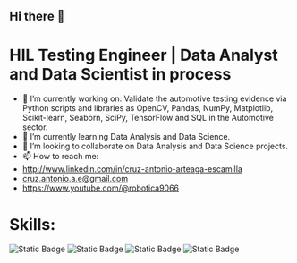 ## Hi there 👋
# HIL Testing Engineer | Data Analyst and Data Scientist in process

- 🔭 I’m currently working on: Validate the automotive testing evidence via Python scripts and libraries as OpenCV, Pandas, NumPy, Matplotlib,  Scikit-learn, Seaborn, SciPy, TensorFlow and SQL in the Automotive sector.
- 🌱 I’m currently learning Data Analysis and Data Science.
- 👯 I’m looking to collaborate on Data Analysis and Data Science projects.
- 📫 How to reach me:
- http://www.linkedin.com/in/cruz-antonio-arteaga-escamilla
- cruz.antonio.a.e@gmail.com
- https://www.youtube.com/@robotica9066

# Skills:
![Static Badge](https://img.shields.io/badge/Python-green)
![Static Badge](https://img.shields.io/badge/SQL-pink)
![Static Badge](https://img.shields.io/badge/C%2FC%2B%2B-blue)
![Static Badge](https://img.shields.io/badge/ROS-gray)
